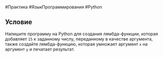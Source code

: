 #Практика #ЯзыкПрограммирования #Python  
## Условие

Напишите программу на Python для создания лямбда-функции, которая добавляет `15` к заданному числу, переданному в качестве аргумента, также создайте лямбда-функцию, которая умножает аргумент `x` на аргумент `y` и печатает результат.